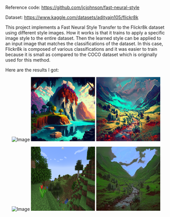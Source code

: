 Reference code: https://github.com/jcjohnson/fast-neural-style

Dataset: https://www.kaggle.com/datasets/adityajn105/flickr8k

This project implements a Fast Neural Style Transfer to the Flickr8k dataset using different style images. How it works is that it trains to apply a specific image style to the entire dataset.
Then the learned style can be applied to an input image that matches the classifications of the dataset. In this case, Flickr8k is composed of various classifications and it was easier to train because it is small as compared to the COCO dataset which is originally used for this method.

Here are the results I got:
<p align="center">
  <img src="input_image.jpg" alt="Image" width="200" height="200">
  <img src="style1.jpg" alt="Style" width="200" height="200">
  <img src="results/style_out1.jpg" alt="Result" width="200" height="200">
</p>
<p align="center">
  <img src="input_image.jpg" alt="Image" width="200" height="200">
  <img src="style2.png" alt="Style" width="200" height="200">
  <img src="results/style_out2.jpg" alt="Result" width="200" height="200">
</p>
